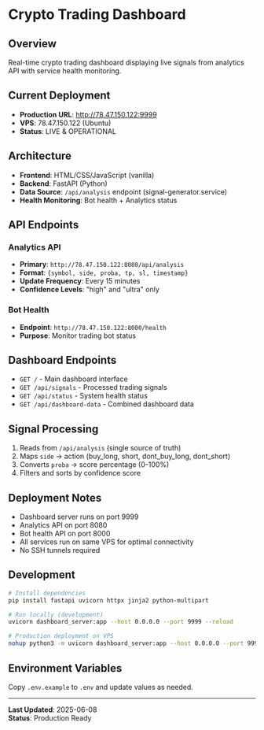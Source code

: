 # Crypto Trading Dashboard

## Overview
Real-time crypto trading dashboard displaying live signals from analytics API with service health monitoring.

## Current Deployment
- **Production URL**: http://78.47.150.122:9999
- **VPS**: 78.47.150.122 (Ubuntu)
- **Status**: LIVE & OPERATIONAL

## Architecture
- **Frontend**: HTML/CSS/JavaScript (vanilla)
- **Backend**: FastAPI (Python)
- **Data Source**: `/api/analysis` endpoint (signal-generator.service)
- **Health Monitoring**: Bot health + Analytics status

## API Endpoints

### Analytics API
- **Primary**: `http://78.47.150.122:8080/api/analysis`
- **Format**: `{symbol, side, proba, tp, sl, timestamp}`
- **Update Frequency**: Every 15 minutes
- **Confidence Levels**: "high" and "ultra" only

### Bot Health
- **Endpoint**: `http://78.47.150.122:8000/health`
- **Purpose**: Monitor trading bot status

## Dashboard Endpoints
- `GET /` - Main dashboard interface
- `GET /api/signals` - Processed trading signals
- `GET /api/status` - System health status
- `GET /api/dashboard-data` - Combined dashboard data

## Signal Processing
1. Reads from `/api/analysis` (single source of truth)
2. Maps `side` → action (buy_long, short, dont_buy_long, dont_short)
3. Converts `proba` → score percentage (0-100%)
4. Filters and sorts by confidence score

## Deployment Notes
- Dashboard server runs on port 9999
- Analytics API on port 8080
- Bot health API on port 8000
- All services run on same VPS for optimal connectivity
- No SSH tunnels required

## Development
```bash
# Install dependencies
pip install fastapi uvicorn httpx jinja2 python-multipart

# Run locally (development)
uvicorn dashboard_server:app --host 0.0.0.0 --port 9999 --reload

# Production deployment on VPS
nohup python3 -m uvicorn dashboard_server:app --host 0.0.0.0 --port 9999 > dashboard.log 2>&1 &
```

## Environment Variables
Copy `.env.example` to `.env` and update values as needed.

---
**Last Updated**: 2025-06-08  
**Status**: Production Ready 
